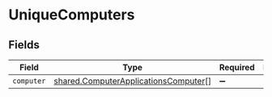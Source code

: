 # UniqueComputers


## Fields

| Field                                                                                               | Type                                                                                                | Required                                                                                            | Description                                                                                         |
| --------------------------------------------------------------------------------------------------- | --------------------------------------------------------------------------------------------------- | --------------------------------------------------------------------------------------------------- | --------------------------------------------------------------------------------------------------- |
| `computer`                                                                                          | [shared.ComputerApplicationsComputer](../../../sdk/models/shared/computerapplicationscomputer.md)[] | :heavy_minus_sign:                                                                                  | N/A                                                                                                 |